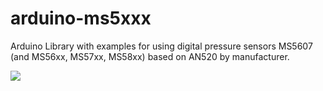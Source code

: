 arduino-ms5xxx
==============

Arduino Library with examples for using digital pressure sensors MS5607 (and MS56xx, MS57xx, MS58xx) based on AN520 by manufacturer.



<a href="http://dx.doi.org/10.5281/zenodo.11966"><img src="https://zenodo.org/badge/6485/Schm1tz1/arduino-ms5xxx.png"><a>

